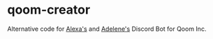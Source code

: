 # qoom-creator

Alternative code for [Alexa's](https://github.com/alt-ab) and [Adelene's](https://github.com/jenybear) Discord Bot for Qoom Inc.

